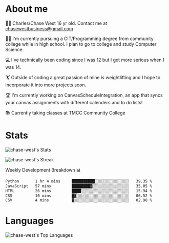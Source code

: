 # About me
🙋‍♂️ Charles/Chase West 16 yr old. Contact me at chasewestbusiness@gmail.com

👨‍🎓 I'm currently pursuing a CIT/Programming degree from community college
while in high school. I plan to go to college and study Computer Science. 

💻 I've technically been coding since I was 12 but
I got more serious when I was 14. 

🏋️ Outside of coding a great passion of mine is weightlifting
and I hope to incorporate it into more projects soon.

🏆 I'm currently working on CanvasScheduleIntegration, an app that syncs your canvas assignments with different calenders and to do lists! 

📚 Currently taking classes at TMCC Community College 

# Stats 

![chase-west's Stats](https://github-readme-stats.vercel.app/api?username=chase-west&theme=prussian&show_icons=true&hide_border=false&count_private=true)


![chase-west's Streak](https://github-readme-streak-stats.herokuapp.com/?user=chase-west&theme=prussian&hide_border=false)

Weekly Development Breakdown 📊
<!--START_SECTION:waka-->

```txt
Python       1 hr 4 mins     ██████████░░░░░░░░░░░░░░░   39.35 %
JavaScript   57 mins         ████████▓░░░░░░░░░░░░░░░░   35.05 %
HTML         26 mins         ████░░░░░░░░░░░░░░░░░░░░░   15.94 %
CSS          10 mins         █▓░░░░░░░░░░░░░░░░░░░░░░░   06.52 %
CSV          4 mins          ▓░░░░░░░░░░░░░░░░░░░░░░░░   02.98 %
```

<!--END_SECTION:waka-->


# Languages 
![chase-west's Top Languages](https://github-readme-stats.vercel.app/api/top-langs/?username=chase-west&theme=prussian&show_icons=true&hide_border=false&layout=compact)


